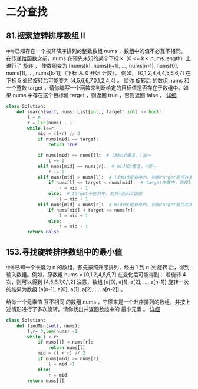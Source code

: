 # 二分查找

## 81.搜索旋转排序数组 II
`中等`已知存在一个按非降序排列的整数数组 nums ，数组中的值不必互不相同。
在传递给函数之前，nums 在预先未知的某个下标 k（0 <= k < nums.length）上进行了 旋转 ，
使数组变为 [nums[k], nums[k+1], ..., nums[n-1], nums[0], nums[1], ..., nums[k-1]]（下标 从 0 开始 计数）。
例如， [0,1,2,4,4,4,5,6,6,7] 在下标 5 处经旋转后可能变为 [4,5,6,6,7,0,1,2,4,4] 。
给你 旋转后 的数组 nums 和一个整数 target ，请你编写一个函数来判断给定的目标值是否存在于数组中。如果 nums 中存在这个目标值 target ，则返回 true ，否则返回 false 。
[详细](https://leetcode-cn.com/problems/search-in-rotated-sorted-array-ii/)
```python
class Solution:
    def search(self, nums: List[int], target: int) -> bool:        
        l = 0
        r = len(nums) - 1
        while l<=r:
            mid = (l+r) // 2
            if nums[mid] == target:
                return True

            if nums[mid] == nums[l]:  # l和mid重复，l加一
                l += 1
            elif nums[mid] == nums[r]:  # mid和r重复，r减一
                r -= 1
            elif nums[mid] > nums[l]:  # l到mid是有序的，判断target是否在其中
                if nums[l] <= target < nums[mid]:  # target在其中，选择l到mid这段
                    r = mid - 1
                else:  # target不在其中，扔掉l到mid这段
                    l = mid + 1
            elif nums[mid] < nums[r]:  # mid到r是有序的，判断target是否在其中
                if nums[mid] < target <= nums[r]:
                    l = mid + 1
                else:
                    r = mid - 1 
        return False
```

## 153.寻找旋转排序数组中的最小值
`中等`已知一个长度为 n 的数组，预先按照升序排列，经由 1 到 n 次 旋转 后，得到输入数组。例如，原数组 nums = [0,1,2,4,5,6,7] 在变化后可能得到：
若旋转 4 次，则可以得到 [4,5,6,7,0,1,2]
注意，数组 [a[0], a[1], a[2], ..., a[n-1]] 旋转一次 的结果为数组 [a[n-1], a[0], a[1], a[2], ..., a[n-2]] 。

给你一个元素值 互不相同 的数组 nums ，它原来是一个升序排列的数组，并按上述情形进行了多次旋转。请你找出并返回数组中的 最小元素 。
[详细](https://leetcode-cn.com/problems/find-minimum-in-rotated-sorted-array/)
```python
class Solution:
    def findMin(self, nums):
        l,r= 0,len(nums) -1
        while l < r:
            if nums[l] < nums[r]:
                return nums[l]
            mid = (l + r) // 2
            if nums[mid] >= nums[r]:
                l = mid +1
            else:  
                r = mid
        return nums[l]
```